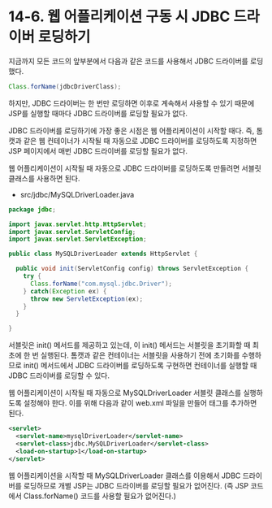 # 14-6. 웹 어플리케이션 구동 시 JDBC 드라이버 로딩하기
지금까지 모든 코드의 앞부분에서 다음과 같은 코드를 사용해서 JDBC 드라이버를 로딩했다.
```java
Class.forName(jdbcDriverClass);
```
하지만, JDBC 드라이버는 한 번만 로딩하면 이후로 계속해서 사용할 수 있기 때문에 JSP를 실행할 때마다 JDBC 드라이버를 로딩할 필요가 없다.

JDBC 드라이버를 로딩하기에 가장 좋은 시점은 웹 어플리케이션이 시작할 때다. 
즉, 톰캣과 같은 웹 컨테이너가 시작될 때 자동으로 JDBC 드라이버를 로딩하도록 지정하면 JSP 페이지에서 매번 JDBC 드라이버를 로딩할 필요가 없다.

웹 어플리케이션이 시작될 때 자동으로 JDBC 드라이버를 로딩하도록 만들려면 서블릿 클래스를 사용하면 된다.
- src/jdbc/MySQLDriverLoader.java
```java
package jdbc;

import javax.servlet.http.HttpServlet;
import javax.servlet.ServletConfig;
import javax.servlet.ServletException;

public class MySQLDriverLoader extends HttpServlet {

  public void init(ServletConfig config) throws ServletException {
    try {
      Class.forName("com.mysql.jdbc.Driver");
    } catch(Exception ex) {
      throw new ServletException(ex);
    }
  }

}
```
서블릿은 init() 메서드를 제공하고 있는데, 이 init() 메서드는 서블릿을 초기화할 때 최초에 한 번 실행된다. 
톰캣과 같은 컨테이너는 서블릿을 사용하기 전에 초기화를 수행하므로 
init() 메서드에서 JDBC 드라이버를 로딩하도록 구현하면 컨테이너를 실행할 때 JDBC 드라이버를 로딩할 수 있다.

웹 어플리케이션이 시작될 때 자동으로 MySQLDriverLoader 서블릿 클래스를 실행하도록 설정해야 한다. 
이를 위해 다음과 같이 web.xml 파일을 만들어 <servlet> 태그를 추가하면 된다.
```xml
<servlet>
  <servlet-name>mysqlDriverLoader</servlet-name>
  <servlet-class>jdbc.MySQLDriverLoader</servlet-class>
  <load-on-startup>1</load-on-startup>
</servlet>
```
웹 어플리케이션을 시작할 때 MySQLDriverLoader 클래스를 이용해서 JDBC 드라이버를 로딩하므로 
개별 JSP는 JDBC 드라이버를 로딩할 필요가 없어진다. (즉 JSP 코드에서 Class.forName() 코드를 사용할 필요가 없어진다.)
